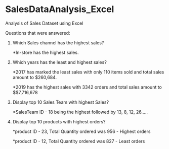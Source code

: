 # SalesDataAnalysis_Excel
Analysis of Sales Dataset using Excel


Questions that were answered: 

1. Which Sales channel has the highest sales?

   *In-store has the highest sales.

2. Which years has the least and highest sales? 

   *2017 has marked the least sales with only 110 items sold and total sales amount to $260,684.

   *2019 has the highest sales with 3342 orders and total sales amount to $$7,716,678

3. Display top 10 Sales Team with highest Sales?
   
   *SalesTeam ID - 18 being the highest followed by 13, 8, 12, 26.....


4. Display top 10 products with highest orders?  
   
   *product ID - 23, Total Quantity ordered was 956 - Highest orders

   *product ID - 12, Total Quantity ordered was 827 - Least orders
